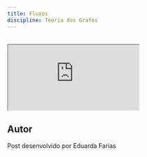 ```yaml
---
title: Fluxos
discipline: Teoria dos Grafos
---
```


<br>

<iframe src="https://drive.google.com/file/d/1Ryy2E8_VuLlZXsByECAFNiJZHPwlJuR6/preview"
allow="autoplay"></iframe>

## Autor 

Post desenvolvido por Eduarda Farias